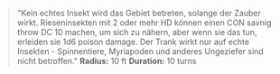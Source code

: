 
> "Kein echtes Insekt wird das Gebiet betreten, solange der Zauber wirkt. Rieseninsekten mit 2 oder mehr HD können einen CON savnig throw DC 10 machen, um sich zu nähern, aber wenn sie das tun, erleiden sie 1d6 poison damage. Der Trank wirkt nur auf echte Insekten - Spinnentiere, Myriapoden und anderes Ungeziefer sind nicht betroffen."
> **Radius:** 10 ft
> **Duration:** 10 turns